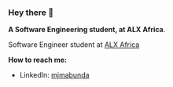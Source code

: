 ### Hey there 👋
**A Software Engineering student, at ALX Africa**.

Software Engineer student at [ALX Africa](https://www.alxafrica.com/)

**How to reach me:**

- LinkedIn: [mjmabunda](https://www.linkedin.com/in/mjmabunda/)

<!--
**ejmabunda/ejmabunda** is a ✨ _special_ ✨ repository because its `README.md` (this file) appears on your GitHub profile.

Here are some ideas to get you started:

- 🔭 I’m currently working on ...
- 🌱 I’m currently learning ...
- 👯 I’m looking to collaborate on ...
- 🤔 I’m looking for help with ...
- 💬 Ask me about ...
- 📫 How to reach me: ...
- 😄 Pronouns: ...
- ⚡ Fun fact: ...
-->
